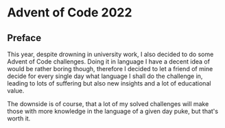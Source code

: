 # Advent of Code 2022
## Preface
This year, despite drowning in university work, I also decided to do some Advent of Code challenges.
Doing it in language I have a decent idea of would be rather boring though, therefore I decided to let a friend of mine decide for every single day what language I shall do the challenge in, leading to lots of suffering but also new insights and a lot of educational value.

The downside is of course, that a lot of my solved challenges will make those with more knowledge in the language of a given day puke, but that's worth it.
